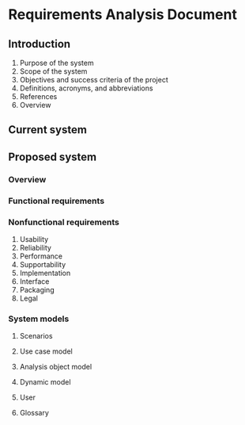 # Requirements Analysis Document

## Introduction
  1. Purpose of the system
  2. Scope of the system
  3. Objectives and success criteria of the project
  4. Definitions, acronyms, and abbreviations
  5. References
  6. Overview
  
## Current system

## Proposed system

### Overview

### Functional requirements

### Nonfunctional requirements
1. Usability
2. Reliability
3. Performance
4. Supportability
5. Implementation
6. Interface
7. Packaging
8. Legal

### System models
1. Scenarios
2. Use case model
3. Analysis object model
4. Dynamic model
5. User

4. Glossary
